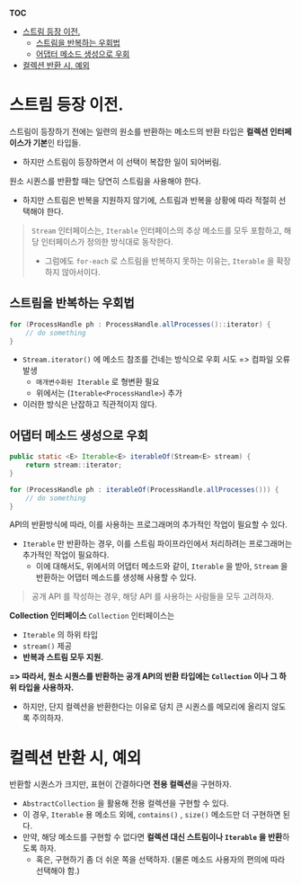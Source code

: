 **TOC**
- [스트림 등장 이전.](#스트림-등장-이전)
  * [스트림을 반복하는 우회법](#스트림을-반복하는-우회법)
  * [어댑터 메소드 생성으로 우회](#어댑터-메소드-생성으로-우회)
- [컬렉션 반환 시, 예외](#컬렉션-반환-시-예외)

# 스트림 등장 이전.
스트림이 등장하기 전에는 일련의 원소를 반환하는 메소드의 반환 타입은 **컬렉션 인터페이스가 기본**인 타입들.
- 하지만 스트림이 등장하면서 이 선택이 복잡한 일이 되어버림.

원소 시퀀스를 반환할 때는 당연히 스트림을 사용해야 한다.
- 하지만 스트림은 반복을 지원하지 않기에, 스트림과 반복을 상황에 따라 적절히 선택해야 한다.

> `Stream` 인터페이스는, `Iterable` 인터페이스의 추상 메소드를 모두 포함하고, 해당 인터페이스가 정의한 방식대로 동작한다.
> - 그럼에도 `for-each` 로 스트림을 반복하지 못하는 이유는, `Iterable` 을 확장하지 않아서이다.

## 스트림을 반복하는 우회법
```java
for (ProcessHandle ph : ProcessHandle.allProcesses()::iterator) {
    // do something
}
```
- `Stream.iterator()` 에 메소드 참조를 건네는 방식으로 우회 시도 => 컴파일 오류 발생
  - `매개변수화된 Iterable` 로 형변환 필요
  - 위에서는 (`Iterable<ProcessHandle>`) 추가
- 이러한 방식은 난잡하고 직관적이지 않다.

## 어댑터 메소드 생성으로 우회
```java
public static <E> Iterable<E> iterableOf(Stream<E> stream) {
    return stream::iterator;
}

for (ProcessHandle ph : iterableOf(ProcessHandle.allProcesses())) {
    // do something
}
```

API의 반환방식에 따라, 이를 사용하는 프로그래머의 추가적인 작업이 필요할 수 있다.
- `Iterable` 만 반환하는 경우, 이를 스트림 파이프라인에서 처리하려는 프로그래머는 추가적인 작업이 필요하다.
  - 이에 대해서도, 위에서의 어댑터 메소드와 같이, `Iterable` 을 받아, `Stream` 을 반환하는 어댑터 메소드를 생성해 사용할 수 있다.
 
> 공개 API 를 작성하는 경우, 해당 API 를 사용하는 사람들을 모두 고려하자.

**Collection 인터페이스**
`Collection` 인터페이스는
- `Iterable` 의 하위 타입
- `stream()` 제공
- **반복과 스트림 모두 지원.**

**=> 따라서, 원소 시퀀스를 반환하는 공개 API의 반환 타입에는 `Collection` 이나 그 하위 타입을 사용하자.**
- 하지만, 단지 컬렉션을 반환한다는 이유로 덩치 큰 시퀀스를 메모리에 올리지 않도록 주의하자.

# 컬렉션 반환 시, 예외
반환할 시퀀스가 크지만, 표현이 간결하다면 **전용 컬렉션**을 구현하자.
- `AbstractCollection` 을 활용해 전용 컬렉션을 구현할 수 있다.
- 이 경우, `Iterable` 용 메소드 외에, `contains()` , `size()` 메소드만 더 구현하면 된다.
- 만약, 해당 메소드를 구현할 수 없다면 **컬렉션 대신 스트림이나 `Iterable` 을 반환**하도록 하자.
  - 혹은, 구현하기 좀 더 쉬운 쪽을 선택하자. (물론 메소드 사용자의 편의에 따라 선택해야 함.)
